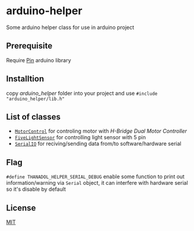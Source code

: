 # arduino-helper
Some arduino helper class for use in arduino project

## Prerequisite
Require [Pin](https://github.com/fenichelar/Pin) arduino library

## Installtion

copy *arduino_helper* folder into your project and use `#include "arduino_helper/lib.h"`


## List of classes
* [`MotorControl`](arduino_helper/MotorControl.h) for controling motor with *H-Bridge Dual Motor Controller*
* [`FiveLightSensor`](arduino_helper/FiveLightSensor.h) for controlling light sensor with 5 pin
* [`SerialIO`](arduino_helper/SerialIO.h) for reciving/sending data from/to software/hardware serial

## Flag
`#define THANADOL_HELPER_SERIAL_DEBUG` enable some function to print out information/warning via `Serial` object, it can interfere with hardware serial so it's disable by default 

## License
[MIT](LICENSE)